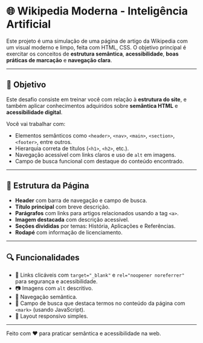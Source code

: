 # 🌐 Wikipedia Moderna - Inteligência Artificial

Este projeto é uma simulação de uma página de artigo da Wikipedia com um visual moderno e limpo, feita com HTML, CSS. O objetivo principal é exercitar os conceitos de **estrutura semântica**, **acessibilidade**, **boas práticas de marcação** e **navegação clara**.

---

## 🎯 Objetivo

Este desafio consiste em treinar você com relação à **estrutura do site**, e também aplicar conhecimentos adquiridos sobre **semântica HTML** e **acessibilidade digital**.

Você vai trabalhar com:
- Elementos semânticos como `<header>`, `<nav>`, `<main>`, `<section>`, `<footer>`, entre outros.
- Hierarquia correta de títulos (`<h1>`, `<h2>`, etc.).
- Navegação acessível com links claros e uso de `alt` em imagens.
- Campo de busca funcional com destaque do conteúdo encontrado.

---

## 📄 Estrutura da Página

- **Header** com barra de navegação e campo de busca.
- **Título principal** com breve descrição.
- **Parágrafos** com links para artigos relacionados usando a tag `<a>`.
- **Imagem destacada** com descrição acessível.
- **Seções divididas** por temas: História, Aplicações e Referências.
- **Rodapé** com informação de licenciamento.

---

## 🔍 Funcionalidades

- 🔗 Links clicáveis com `target="_blank"` e `rel="noopener noreferrer"` para segurança e acessibilidade.
- 📷 Imagens com `alt` descritivo.
- 🧭 Navegação semântica.
- 🧠 Campo de busca que destaca termos no conteúdo da página com `<mark>` (usando JavaScript).
- 📱 Layout responsivo simples.


---



Feito com ❤️ para praticar semântica e acessibilidade na web.
